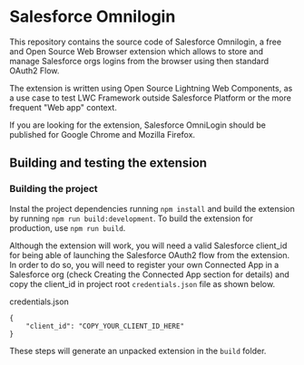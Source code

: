 # Salesforce Omnilogin

This repository contains the source code of Salesforce Omnilogin, a free and Open Source Web Browser extension which allows to store and manage Salesforce orgs logins from the browser using then standard OAuth2 Flow.

The extension is written using Open Source Lightning Web Components, as a use case to test LWC Framework outside Salesforce Platform or the more frequent "Web app" context.

If you are looking for the extension, Salesforce OmniLogin should be published for Google Chrome and Mozilla Firefox.

## Building and testing the extension

### Building the project

Instal the project dependencies running  `npm install` and build the extension by running `npm run build:development`. To build the extension for production, use `npm run build`.

Although the extension will work, you will need a valid Salesforce client_id for being able of launching the Salesforce OAuth2 flow from the extension. In order to do so, you will need to register your own Connected App in a Salesforce org (check Creating the Connected App section for details) and copy the client_id in project root `credentials.json` file as shown below.

credentials.json
````
{
    "client_id": "COPY_YOUR_CLIENT_ID_HERE"
}

````

These steps will generate an unpacked extension in the `build` folder.